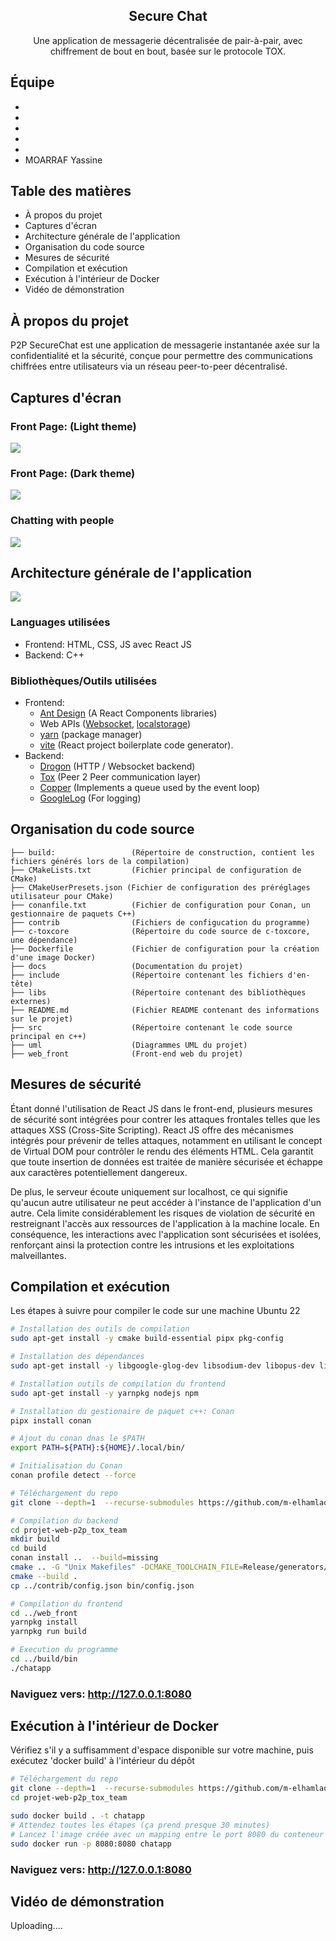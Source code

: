 <div align="center">
    <h2>Secure Chat</h2>
    <p>Une application de messagerie décentralisée de pair-à-pair, avec chiffrement de bout en bout, basée sur le protocole TOX.</p>
</div>

## Équipe
-  
- 
- 
- 
- 
- MOARRAF Yassine



## Table des matières
<ul>
  <li>À propos du projet</li>
    <li>Captures d'écran</li>
    <li>Architecture générale de l'application</li>
    <li>Organisation du code source</li>
    <li>Mesures de sécurité</li>
    <li>Compilation et exécution</li>
    <li>Exécution à l'intérieur de Docker</li>
    <li>Vidéo de démonstration</li>
</ul>




## À propos du projet
P2P SecureChat est une application de messagerie instantanée axée sur la confidentialité et la sécurité, conçue pour permettre des communications chiffrées entre utilisateurs via un réseau peer-to-peer décentralisé.

## Captures d'écran
### Front Page: (Light theme)
<img src="docs/screenshots/1.png"/>

### Front Page: (Dark theme)
<img src="docs/screenshots/2.png"/>


### Chatting with people
<img src="docs/screenshots/3.png"/>


## Architecture générale de l'application
<img src="docs/system_diagram.drawio.png" />

### Languages utilisées
- Frontend: HTML, CSS, JS avec React JS
- Backend: C++
### Bibliothèques/Outils utilisées
- Frontend:
  * <a href="https://ant.design/">Ant Design</a> (A React Components libraries)
  * Web APIs (<a href="https://developer.mozilla.org/en-US/docs/Web/API/WebSocket">Websocket</a>, <a href="https://developer.mozilla.org/en-US/docs/Web/API/Window/localStorage">localstorage</a>)
  * <a href="https://yarnpkg.com/">yarn</a> (package manager)
  * <a href="https://vitejs.dev/">vite</a> (React project boilerplate code generator).
- Backend:
  * <a href="https://drogon.org/">Drogon</a> (HTTP / Websocket backend)
  * <a href="https://github.com/TokTok/c-toxcore">Tox</a> (Peer 2 Peer communication layer)
  * <a href="https://github.com/atollk/copper">Copper</a> (Implements a queue used by the event loop)
  * <a href="https://github.com/google/glog">GoogleLog</a> (For logging)
  
## Organisation du code source

```
├── build:                 (Répertoire de construction, contient les fichiers générés lors de la compilation)
├── CMakeLists.txt         (Fichier principal de configuration de CMake)
├── CMakeUserPresets.json (Fichier de configuration des préréglages utilisateur pour CMake)
├── conanfile.txt          (Fichier de configuration pour Conan, un gestionnaire de paquets C++)
├── contrib                (Fichiers de configucation du programme)
├── c-toxcore              (Répertoire du code source de c-toxcore, une dépendance)
├── Dockerfile             (Fichier de configuration pour la création d'une image Docker)
├── docs                   (Documentation du projet)
├── include                (Répertoire contenant les fichiers d'en-tête)
├── libs                   (Répertoire contenant des bibliothèques externes)
├── README.md              (Fichier README contenant des informations sur le projet)
├── src                    (Répertoire contenant le code source principal en c++)
├── uml                    (Diagrammes UML du projet)
├── web_front              (Front-end web du projet)
```

## Mesures de sécurité
Étant donné l'utilisation de React JS dans le front-end, plusieurs mesures de sécurité sont intégrées pour contrer les attaques frontales telles que les attaques XSS (Cross-Site Scripting). React JS offre des mécanismes intégrés pour prévenir de telles attaques, notamment en utilisant le concept de Virtual DOM pour contrôler le rendu des éléments HTML. Cela garantit que toute insertion de données est traitée de manière sécurisée et échappe aux caractères potentiellement dangereux.

De plus, le serveur écoute uniquement sur localhost, ce qui signifie qu'aucun autre utilisateur ne peut accéder à l'instance de l'application d'un autre. Cela limite considérablement les risques de violation de sécurité en restreignant l'accès aux ressources de l'application à la machine locale. En conséquence, les interactions avec l'application sont sécurisées et isolées, renforçant ainsi la protection contre les intrusions et les exploitations malveillantes.

## Compilation et exécution
Les étapes à suivre pour compiler le code sur une machine Ubuntu 22

```bash
# Installation des outils de compilation
sudo apt-get install -y cmake build-essential pipx pkg-config

# Installation des dépendances
sudo apt-get install -y libgoogle-glog-dev libsodium-dev libopus-dev libvpx-dev libconfig-dev libgtest-dev

# Installation outils de compilation du frontend
sudo apt-get install -y yarnpkg nodejs npm

# Installation du gestionaire de paquet c++: Conan
pipx install conan

# Ajout du conan dnas le $PATH
export PATH=${PATH}:${HOME}/.local/bin/

# Initialisation du Conan
conan profile detect --force

# Téléchargement du repo
git clone --depth=1  --recurse-submodules https://github.com/m-elhamlaoui/projet-web-p2p_tox_team

# Compilation du backend
cd projet-web-p2p_tox_team
mkdir build
cd build
conan install ..  --build=missing
cmake .. -G "Unix Makefiles" -DCMAKE_TOOLCHAIN_FILE=Release/generators/conan_toolchain.cmake  -DCMAKE_POLICY_DEFAULT_CMP0091=NEW -DCMAKE_BUILD_TYPE=Release -DRUN_YARN_BUILD=ON
cmake --build .
cp ../contrib/config.json bin/config.json

# Compilation du frontend
cd ../web_front
yarnpkg install
yarnpkg run build

# Execution du programme
cd ../build/bin
./chatapp
```

### Naviguez vers: <a href="http://127.0.0.1:8080">http://127.0.0.1:8080</a>

## Exécution à l'intérieur de Docker

Vérifiez s'il y a suffisamment d'espace disponible sur votre machine, puis exécutez 'docker build' à l'intérieur du dépôt

```bash
# Téléchargement du repo
git clone --depth=1  --recurse-submodules https://github.com/m-elhamlaoui/projet-web-p2p_tox_team
cd projet-web-p2p_tox_team

sudo docker build . -t chatapp
# Attendez toutes les étapes (ça prend presque 30 minutes)
# Lancez l'image créée avec un mapping entre le port 8080 du conteneur et le port 8080 de la machine hôte
sudo docker run -p 8080:8080 chatapp
```
### Naviguez vers: <a href="http://127.0.0.1:8080">http://127.0.0.1:8080</a>


## Vidéo de démonstration
Uploading....

